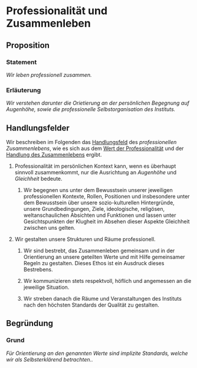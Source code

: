 <!---
   NAME - The NAME of this project is:
ethos

  FILE - The FILENAME of the current file is:
/v5a5.md

  CREATION - This project was CREATED on:
2017-01-28-16:15:00 UTC

  MODIFICATION - This project was last MODIFIED on:
2017-01-28-16:15:00 UTC

  VERSION - The current VERSION of this project is:
<git-commit-hash>-2017-01-28-16:15:00 UTC

  CREATOR(S) - This project was CREATED by:
Michael Czechowski, Martin Maga

  CONTACT - You can CONTACT the creator(s) or developer(s) of this project at:
E-Mail: mail@martinmaga.de

  COPYRIGHT - The COPYRIGHT holder of this project is:
COPYRIGHT (c) 2016 Martin Maga

  LICENSE - This project is LICENSED under the following license:
Martin Maga 2016 CC BY-SA 4.0 https://creativecommons.org

  SUBFILE – This is a SUBFILE! For more INFORMATION on this project go to:
/README.md
--->
# Professionalität und Zusammenleben
## Proposition
### Statement
*Wir leben professionell zusammen.*

### Erläuterung
*Wir verstehen darunter die Orietierung an der persönlichen Begegnung auf Augenhöhe, sowie die professionelle Selbstorganisation des Instituts.*

## Handlungsfelder
Wir beschreiben im Folgenden das [Handlungsfeld](../synopsis/overview.md) des *professionellen Zusammenlebens*, wie es sich aus dem [Wert der Professionalität](../contents/values/v5_professionality.md) und der [Handlung des Zusammenlebens](../contents/actions/a5_live.md) ergibt.

1. Professionalität im persönlichen Kontext kann, wenn es überhaupt sinnvoll zusammenkommt, nur die Ausrichtung an *Augenhöhe* und *Gleichheit* bedeute.

    1. Wir begegnen uns unter dem Bewusstsein unserer jeweiligen professionellen Kontexte, Rollen, Positionen und insbesondere unter dem Bewusstsein über unsere sozio-kulturellen Hintergründe, unsere Grundbedingungen, Ziele, ideologische, religösen, weltanschaulichen Absichten und Funktionen und lassen unter Gesichtspunkten der Klugheit im Absehen dieser Aspekte Gleichheit zwischen uns gelten.

2. Wir gestalten unsere Strukturen und Räume professionell.

    1. Wir sind bestrebt, das Zusammenleben gemeinsam und in der Orientierung an unsere geteilten Werte und mit Hilfe gemeinsamer Regeln zu gestalten.
    Dieses Ethos ist ein Ausdruck dieses Bestrebens.

    2. Wir kommunizieren stets respektvoll, höflich und angemessen an die jeweilige Situation.

    3. Wir streben danach die Räume und Veranstaltungen des Instituts nach den höchsten Standards der Qualität zu gestalten.


## Begründung
### Grund
*Für Orientierung an den genannten Werte sind implizite Standards, welche wir als Selbsterklärend betrachten..*
